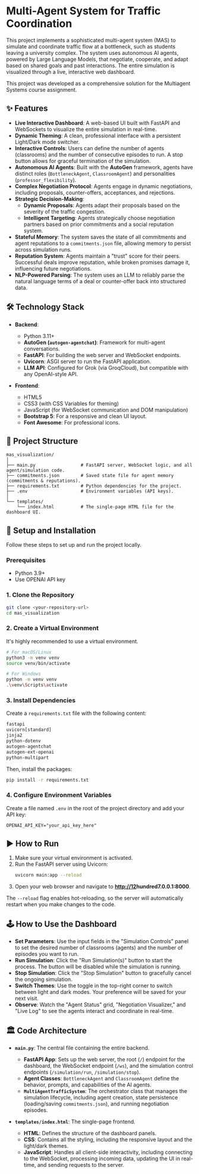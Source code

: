 # Multi-Agent System for Traffic Coordination

This project implements a sophisticated multi-agent system (MAS) to simulate and coordinate traffic flow at a bottleneck, such as students leaving a university complex. The system uses autonomous AI agents, powered by Large Language Models, that negotiate, cooperate, and adapt based on shared goals and past interactions. The entire simulation is visualized through a live, interactive web dashboard.

This project was developed as a comprehensive solution for the Multiagent Systems course assignment.

## ✨ Features

  * **Live Interactive Dashboard**: A web-based UI built with FastAPI and WebSockets to visualize the entire simulation in real-time.
  * **Dynamic Theming**: A clean, professional interface with a persistent Light/Dark mode switcher.
  * **Interactive Controls**: Users can define the number of agents (classrooms) and the number of consecutive episodes to run. A stop button allows for graceful termination of the simulation.
  * **Autonomous AI Agents**: Built with the **AutoGen** framework, agents have distinct roles (`BottleneckAgent`, `ClassroomAgent`) and personalities (`professor_flexibility`).
  * **Complex Negotiation Protocol**: Agents engage in dynamic negotiations, including proposals, counter-offers, acceptances, and rejections.
  * **Strategic Decision-Making**:
      * **Dynamic Proposals**: Agents adapt their proposals based on the severity of the traffic congestion.
      * **Intelligent Targeting**: Agents strategically choose negotiation partners based on prior commitments and a social reputation system.
  * **Stateful Memory**: The system saves the state of all commitments and agent reputations to a `commitments.json` file, allowing memory to persist across simulation runs.
  * **Reputation System**: Agents maintain a "trust" score for their peers. Successful deals improve reputation, while broken promises damage it, influencing future negotiations.
  * **NLP-Powered Parsing**: The system uses an LLM to reliably parse the natural language terms of a deal or counter-offer back into structured data.

## 🛠️ Technology Stack

  * **Backend**:

      * Python 3.11+
      * **AutoGen (`autogen-agentchat`)**: Framework for multi-agent conversations.
      * **FastAPI**: For building the web server and WebSocket endpoints.
      * **Uvicorn**: ASGI server to run the FastAPI application.
      * **LLM API**: Configured for Grok (via GroqCloud), but compatible with any OpenAI-style API.

  * **Frontend**:

      * HTML5
      * CSS3 (with CSS Variables for theming)
      * JavaScript (for WebSocket communication and DOM manipulation)
      * **Bootstrap 5**: For a responsive and clean UI layout.
      * **Font Awesome**: For professional icons.

## 📁 Project Structure

```
mas_visualization/
│
├── main.py                 # FastAPI server, WebSocket logic, and all agent/simulation code.
├── commitments.json        # Saved state file for agent memory (commitments & reputations).
├── requirements.txt        # Python dependencies for the project.
├── .env                    # Environment variables (API keys).
│
└── templates/
    └── index.html          # The single-page HTML file for the dashboard UI.
```

## 🚀 Setup and Installation

Follow these steps to set up and run the project locally.

### Prerequisites

  * Python 3.9+
  * Use OPENAI API key

### 1\. Clone the Repository

```bash
git clone <your-repository-url>
cd mas_visualization
```

### 2\. Create a Virtual Environment

It's highly recommended to use a virtual environment.

```bash
# For macOS/Linux
python3 -m venv venv
source venv/bin/activate

# For Windows
python -m venv venv
.\venv\Scripts\activate
```

### 3\. Install Dependencies

Create a `requirements.txt` file with the following content:

```txt
fastapi
uvicorn[standard]
jinja2
python-dotenv
autogen-agentchat
autogen-ext-openai
python-multipart
```

Then, install the packages:

```bash
pip install -r requirements.txt
```

### 4\. Configure Environment Variables

Create a file named `.env` in the root of the project directory and add your API key:

```env
OPENAI_API_KEY="your_api_key_here"
```

## ▶️ How to Run

1.  Make sure your virtual environment is activated.
2.  Run the FastAPI server using Uvicorn:
    ```bash
    uvicorn main:app --reload
    ```
3.  Open your web browser and navigate to **[http://12](https://www.google.com/search?q=http://12)hundred7.0.0.1:8000**.

The `--reload` flag enables hot-reloading, so the server will automatically restart when you make changes to the code.

## 🕹️ How to Use the Dashboard

  * **Set Parameters**: Use the input fields in the "Simulation Controls" panel to set the desired number of classrooms (agents) and the number of episodes you want to run.
  * **Run Simulation**: Click the "Run Simulation(s)" button to start the process. The button will be disabled while the simulation is running.
  * **Stop Simulation**: Click the "Stop Simulation" button to gracefully cancel the ongoing simulation.
  * **Switch Themes**: Use the toggle in the top-right corner to switch between light and dark modes. Your preference will be saved for your next visit.
  * **Observe**: Watch the "Agent Status" grid, "Negotiation Visualizer," and "Live Log" to see the agents interact and coordinate in real-time.

## 🏛️ Code Architecture

  * **`main.py`**: The central file containing the entire backend.

      * **FastAPI App**: Sets up the web server, the root (`/`) endpoint for the dashboard, the WebSocket endpoint (`/ws`), and the simulation control endpoints (`/simulation/run`, `/simulation/stop`).
      * **Agent Classes**: `BottleneckAgent` and `ClassroomAgent` define the behavior, prompts, and capabilities of the AI agents.
      * **`MultiAgentTrafficSystem`**: The orchestrator class that manages the simulation lifecycle, including agent creation, state persistence (loading/saving `commitments.json`), and running negotiation episodes.

  * **`templates/index.html`**: The single-page frontend.

      * **HTML**: Defines the structure of the dashboard panels.
      * **CSS**: Contains all the styling, including the responsive layout and the light/dark themes.
      * **JavaScript**: Handles all client-side interactivity, including connecting to the WebSocket, processing incoming data, updating the UI in real-time, and sending requests to the server.
